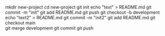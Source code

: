mkdir new-project
cd new-project
git init
echo "text" > README.md
git commit -m "init"
git add README.md
git push
git checkout -b development
echo "text2" > README.md
git commit -m "init2"
git add README.md
git checkout main    
git merge development
git commit
git push


